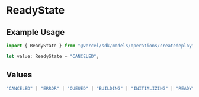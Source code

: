 # ReadyState

## Example Usage

```typescript
import { ReadyState } from "@vercel/sdk/models/operations/createdeployment.js";

let value: ReadyState = "CANCELED";
```

## Values

```typescript
"CANCELED" | "ERROR" | "QUEUED" | "BUILDING" | "INITIALIZING" | "READY"
```